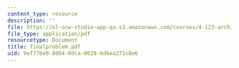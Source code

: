 ```yaml
---
content_type: resource
description: ''
file: https://ol-ocw-studio-app-qa.s3.amazonaws.com/courses/4-123-architectural-design-level-i-perceptions-and-processes-fall-2003/9ef77be080840dca06296d6ea271c8e6_finalproblem.pdf
file_type: application/pdf
resourcetype: Document
title: finalproblem.pdf
uid: 9ef77be0-8084-0dca-0629-6d6ea271c8e6
---
```

